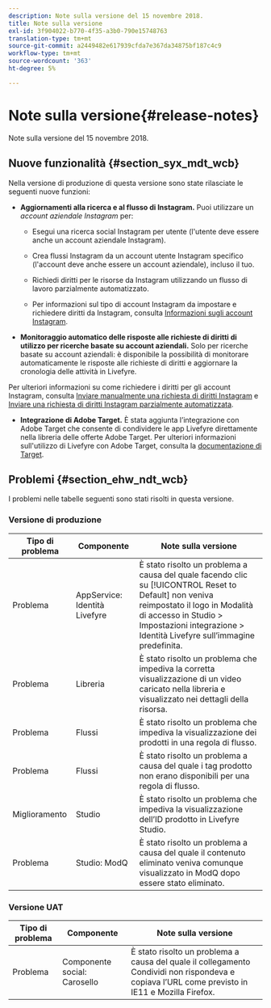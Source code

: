 ```yaml
---
description: Note sulla versione del 15 novembre 2018.
title: Note sulla versione
exl-id: 3f904022-b770-4f35-a3b0-790e15748763
translation-type: tm+mt
source-git-commit: a2449482e617939cfda7e367da34875bf187c4c9
workflow-type: tm+mt
source-wordcount: '363'
ht-degree: 5%

---
```


# Note sulla versione{#release-notes}

Note sulla versione del 15 novembre 2018.

## Nuove funzionalità {#section_syx_mdt_wcb}

Nella versione di produzione di questa versione sono state rilasciate le seguenti nuove funzioni:

* **Aggiornamenti alla ricerca e al flusso di Instagram.** Puoi utilizzare un  *account aziendale Instagram* per:

   * Esegui una ricerca social Instagram per utente (l&#39;utente deve essere anche un account aziendale Instagram).

   * Crea flussi Instagram da un account utente Instagram specifico (l&#39;account deve anche essere un account aziendale), incluso il tuo.

   * Richiedi diritti per le risorse da Instagram utilizzando un flusso di lavoro parzialmente automatizzato.

   * Per informazioni sul tipo di account Instagram da impostare e richiedere diritti da Instagram, consulta [Informazioni sugli account Instagram](/help/using/c-users-creating-accounts-with-studio-access/t-configure-social-accout-instagram/c-about-instagram-accounts.md).

* **Monitoraggio automatico delle risposte alle richieste di diritti di utilizzo per ricerche basate su account aziendali.** Solo per ricerche basate su account aziendali: è disponibile la possibilità di monitorare automaticamente le risposte alle richieste di diritti e aggiornare la cronologia delle attività in Livefyre.

Per ulteriori informazioni su come richiedere i diritti per gli account Instagram, consulta [Inviare manualmente una richiesta di diritti Instagram](/help/using/c-how-requesting-rights-works/c-send-instagram-manual-rights-request.md) e [Inviare una richiesta di diritti Instagram parzialmente automatizzata](/help/using/c-how-requesting-rights-works/c-send-an-instagram-rights-request-from-the-library.md).

* **Integrazione di Adobe Target.** È stata aggiunta l’integrazione con Adobe Target che consente di condividere le app Livefyre direttamente nella libreria delle offerte Adobe Target. Per ulteriori informazioni sull&#39;utilizzo di Livefyre con Adobe Target, consulta la [documentazione di Target](hhttps://docs.adobe.com/content/help/en/livefyre/using/library/livefyre-target.html).

## Problemi {#section_ehw_ndt_wcb}

I problemi nelle tabelle seguenti sono stati risolti in questa versione.

### Versione di produzione

| Tipo di problema | Componente | Note sulla versione |
|--- |--- |--- |
| Problema | AppService: Identità Livefyre | È stato risolto un problema a causa del quale facendo clic su [!UICONTROL Reset to Default] non veniva reimpostato il logo in Modalità di accesso in Studio > Impostazioni integrazione > Identità Livefyre sull’immagine predefinita. |
| Problema | Libreria | È stato risolto un problema che impediva la corretta visualizzazione di un video caricato nella libreria e visualizzato nei dettagli della risorsa. |
| Problema | Flussi | È stato risolto un problema che impediva la visualizzazione dei prodotti in una regola di flusso. |
| Problema | Flussi | È stato risolto un problema a causa del quale i tag prodotto non erano disponibili per una regola di flusso. |
| Miglioramento | Studio | È stato risolto un problema che impediva la visualizzazione dell’ID prodotto in Livefyre Studio. |
| Problema | Studio: ModQ | È stato risolto un problema a causa del quale il contenuto eliminato veniva comunque visualizzato in ModQ dopo essere stato eliminato. |

### Versione UAT

| **Tipo di problema** | **Componente** | **Note sulla versione** |
|---|---|---|
| Problema | Componente social: Carosello | È stato risolto un problema a causa del quale il collegamento Condividi non rispondeva e copiava l’URL come previsto in IE11 e Mozilla Firefox. |
